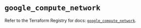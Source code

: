 # `google_compute_network`

Refer to the Terraform Registry for docs: [`google_compute_network`](https://registry.terraform.io/providers/hashicorp/google-beta/6.1.0/docs/resources/google_compute_network).
